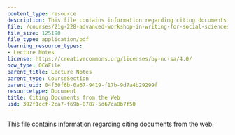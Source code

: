 ```yaml
---
content_type: resource
description: This file contains information regarding citing documents from the web.
file: /courses/21g-228-advanced-workshop-in-writing-for-social-sciences-and-architecture-els-spring-2007/392f1ccf2ca7f69b07875d67ca8b7f50_MIT21G.228S07_citing_web.pdf
file_size: 125190
file_type: application/pdf
learning_resource_types:
- Lecture Notes
license: https://creativecommons.org/licenses/by-nc-sa/4.0/
ocw_type: OCWFile
parent_title: Lecture Notes
parent_type: CourseSection
parent_uid: 04f30f6b-0a67-9419-f17b-9d7a4b29299f
resourcetype: Document
title: Citing Documents from the Web
uid: 392f1ccf-2ca7-f69b-0787-5d67ca8b7f50
---
```

This file contains information regarding citing documents from the web.